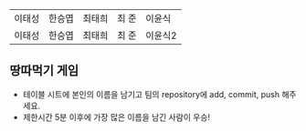 <table>
      <tbody>
        <tr>
          <td>이태성</td>
          <td>한승엽</td>
          <td>최태희</td>
          <td>최 준</td>
          <td>이윤식</td>
        </tr>
        <tr>
					<td>이태성</td>
          <td>한승엽</td>
          <td>최태희</td>
          <td>최 준</td>
          <td>이윤식2</td>
        </tr>
      </tbody>
</table>

## 땅따먹기 게임

- 테이블 시트에 본인의 이름을 남기고 팀의 repository에 add, commit, push 해주세요.
- 제한시간 5분 이후에 가장 많은 이름을 남긴 사람이 우승!
